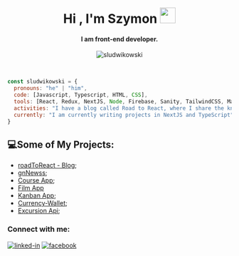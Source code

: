 <h1 align="center">Hi , I'm Szymon <img src="https://media.giphy.com/media/hvRJCLFzcasrR4ia7z/giphy.gif" width="35"></h1>
<h4 align="center">I am front-end developer.</h4>
<p align="center"> <img src="https://komarev.com/ghpvc/?username=sludwikowski&label=Vistiors:&color=0fe65a&style=plastic" alt="sludwikowski" /> </p>
<br/>

```javascript
const sludwikowski = {
  pronouns: "he" | "him",
  code: [Javascript, Typescript, HTML, CSS],
  tools: [React, Redux, NextJS, Node, Firebase, Sanity, TailwindCSS, MaterialUI, Vite],
  activities: "I have a blog called Road to React, where I share the knowledge I gain.",
  currently: "I am currently writing projects in NextJS and TypeScript"
}
```

## :computer:Some of My Projects:
- [roadToReact - Blog](https://github.com/sludwikowski/personal-blog);
- [gnNewss](https://github.com/sludwikowski/gnNewss);
- [Course App](https://github.com/sludwikowski/course-app);
- [Film App](https://github.com/sludwikowski/film-app)
- [Kanban App](https://github.com/sludwikowski/kanban-app);
- [Currency-Wallet](https://github.com/sludwikowski/currency-wallet);
- [Excursion Api](https://github.com/sludwikowski/excursion-api);


 <h3>Connect with me:</h3>

[<img align="center" alt="linked-in" src="https://img.shields.io/badge/linkedin-%230077B5.svg?&style=for-the-badge&logo=linkedin&logoColor=white" />](https://www.linkedin.com/in/sludwikowski) [<img align="center" alt="facebook" src="https://img.shields.io/badge/facebook-%231877F2.svg?&style=for-the-badge&logo=facebook&logoColor=white" />](https://www.facebook.com/szymonludwikowskii/)
